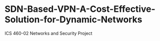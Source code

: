 # SDN-Based-VPN-A-Cost-Effective-Solution-for-Dynamic-Networks
ICS 460-02 Networks and Security Project
